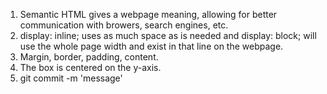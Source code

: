 1. Semantic HTML gives a webpage meaning, allowing for better communication with browers, search engines, etc.
2. display: inline; uses as much space as is needed and display: block; will use the whole page width and exist in that line on the webpage.
3. Margin, border, padding, content.
4. The box is centered on the y-axis.
5. git commit -m 'message'

